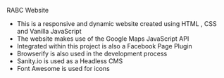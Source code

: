 RABC Website 

- This is a responsive and dynamic website created using HTML , CSS and Vanilla JavaScript 
- The website makes use of the Google Maps JavaScript API 
- Integrated within this project is also a Facebook Page Plugin 
- Browserify is also used in the development process 
- Sanity.io is used as a Headless CMS 
- Font Awesome is used for icons 
